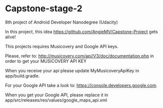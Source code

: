 # Capstone-stage-2
8th project of Android Developer Nanodegree (Udacity)

In this project, this idea https://github.com/AngieMV/Capstone-Project gets alive! 

This projects requires Musicovery and Google API keys.

Please, refer to: http://musicovery.com/api/V3/doc/documentation.php in order to get your MUSICOVERY API KEY

When you receive your api please update MyMusicoveryApiKey in app/build.gradle.

For your Google API take a look to: https://console.developers.google.com.

When you get your Google API, please replace it in app/src/releases/res/values/google_maps_api.xml
